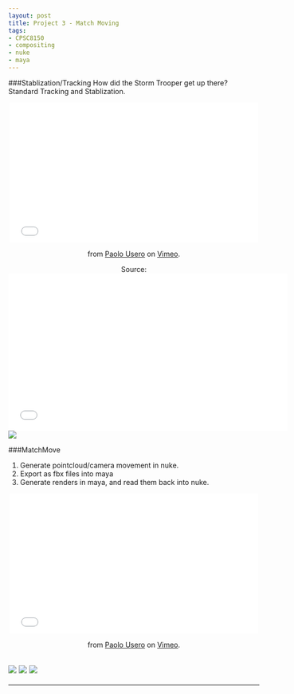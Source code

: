 ```yaml
---
layout: post
title: Project 3 - Match Moving
tags:
- CPSC8150
- compositing
- nuke
- maya
---
```

###Stablization/Tracking
How did the Storm Trooper get up there?
Standard Tracking and Stablization.
<center>
<iframe src="//player.vimeo.com/video/111757225" width="500" height="281" frameborder="0" webkitallowfullscreen mozallowfullscreen allowfullscreen></iframe> <p><a href="http://vimeo.com/109262554"></a> from <a href="http://vimeo.com/usero">Paolo Usero</a> on <a href="https://vimeo.com">Vimeo</a>.</p>
Source:</br>
<iframe width="560" height="315" src="//www.youtube.com/embed/NHVORVmgAno" frameborder="0" allowfullscreen></iframe>
</center>
<a href="http://i.imgur.com/ai2NQxo.png"><img src="http://i.imgur.com/ai2NQxo.png"/></a>

###MatchMove
1. Generate pointcloud/camera movement in nuke.
2. Export as fbx files into maya
3. Generate renders in maya, and read them back into nuke.
<center>
<iframe src="//player.vimeo.com/video/111761330" width="500" height="281" frameborder="0" webkitallowfullscreen mozallowfullscreen allowfullscreen></iframe> <p><a href="http://vimeo.com/109263249"></a> from <a href="http://vimeo.com/usero">Paolo Usero</a> on <a href="https://vimeo.com">Vimeo</a>.</p>
</center>

<a href="http://1.bp.blogspot.com/-C3VpxrZMKE4/UqoAfZdoT1I/AAAAAAAAARM/z_4sgMypgp8/s1600/princess-is-in-another-castle-super-mario-bros.png"><img src="http://1.bp.blogspot.com/-C3VpxrZMKE4/UqoAfZdoT1I/AAAAAAAAARM/z_4sgMypgp8/s1600/princess-is-in-another-castle-super-mario-bros.png"/></a>
<a href="http://i.imgur.com/IugMobd.png"><img src="http://i.imgur.com/IugMobd.png"/></a>
<a href="http://i.imgur.com/kJILZt4.png"><img src="http://i.imgur.com/kJILZt4.png"/></a>
---

---